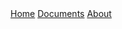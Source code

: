 <html lang="en">
  <head>
    <title>ENG1 Project</title>
    <meta charset="utf-8">
  </head>
  <body>
    <div class="topnav">
      <a href="index.md">Home</a>
      <a href="documents/index.html">Documents</a>
      <a href="">About</a>
    </div>
  </body>
